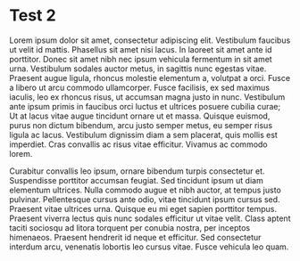 # Test 2
Lorem ipsum dolor sit amet, consectetur adipiscing elit. Vestibulum faucibus ut velit id mattis. Phasellus sit amet nisi lacus. In laoreet sit amet ante id porttitor. Donec sit amet nibh nec ipsum vehicula fermentum in sit amet urna. Vestibulum sodales auctor metus, in sagittis nunc egestas vitae. Praesent augue ligula, rhoncus molestie elementum a, volutpat a orci. Fusce a libero ut arcu commodo ullamcorper. Fusce facilisis, ex sed maximus iaculis, leo ex rhoncus risus, ut accumsan magna justo in nunc. Vestibulum ante ipsum primis in faucibus orci luctus et ultrices posuere cubilia curae; Ut at lacus vitae augue tincidunt ornare ut et massa. Quisque euismod, purus non dictum bibendum, arcu justo semper metus, eu semper risus ligula ac lacus. Vestibulum dignissim diam a sem placerat, quis mollis est imperdiet. Cras convallis ac risus vitae efficitur. Vivamus ac commodo lorem.

Curabitur convallis leo ipsum, ornare bibendum turpis consectetur et. Suspendisse porttitor accumsan feugiat. Sed tincidunt ipsum ut diam elementum ultrices. Nulla commodo augue et nibh auctor, at tempus justo pulvinar. Pellentesque cursus ante odio, vitae tincidunt ipsum cursus sed. Praesent vitae ultrices urna. Quisque eu mi eget sapien porttitor tempus. Praesent viverra lectus quis nunc sodales efficitur ut vitae velit. Class aptent taciti sociosqu ad litora torquent per conubia nostra, per inceptos himenaeos. Praesent hendrerit id neque et efficitur. Sed consectetur interdum arcu, venenatis lobortis leo cursus vitae. Fusce vehicula leo quam.